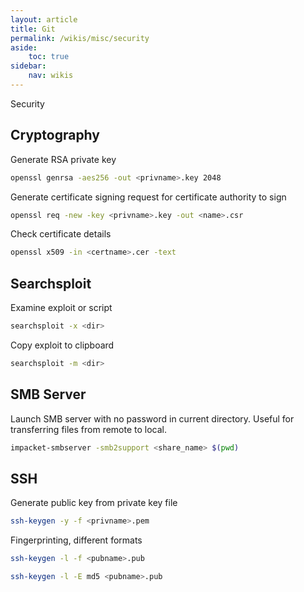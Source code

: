 ```yaml
---
layout: article
title: Git
permalink: /wikis/misc/security
aside:
    toc: true
sidebar:
    nav: wikis
---
```



Security

## Cryptography

Generate RSA private key
```bash
openssl genrsa -aes256 -out <privname>.key 2048
```

Generate certificate signing request for certificate authority to sign
```bash
openssl req -new -key <privname>.key -out <name>.csr
```

Check certificate details
```bash
openssl x509 -in <certname>.cer -text
```

## Searchsploit

Examine exploit or script
```bash
searchsploit -x <dir>
```

Copy exploit to clipboard
```bash
searchsploit -m <dir>
```

## SMB Server

Launch SMB server with no password in current directory. Useful for transferring files from remote to local.
```bash
impacket-smbserver -smb2support <share_name> $(pwd)
```

## SSH

Generate public key from private key file
```bash
ssh-keygen -y -f <privname>.pem
```

Fingerprinting, different formats
```bash
ssh-keygen -l -f <pubname>.pub

ssh-keygen -l -E md5 <pubname>.pub
```